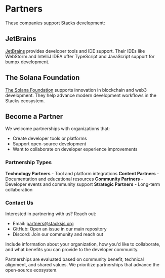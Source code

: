 # Partners

These companies support Stacks development:

## JetBrains

[JetBrains](https://www.jetbrains.com/) provides developer tools and IDE support. Their IDEs like WebStorm and IntelliJ IDEA offer TypeScript and JavaScript support for bumpx development.

## The Solana Foundation

[The Solana Foundation](https://solana.com/) supports innovation in blockchain and web3 development. They help advance modern development workflows in the Stacks ecosystem.

## Become a Partner

We welcome partnerships with organizations that:

- Create developer tools or platforms
- Support open-source development
- Want to collaborate on developer experience improvements

### Partnership Types

**Technology Partners** - Tool and platform integrations
**Content Partners** - Documentation and educational resources
**Community Partners** - Developer events and community support
**Strategic Partners** - Long-term collaboration

### Contact Us

Interested in partnering with us? Reach out:

- Email: [partners@stacksjs.org](mailto:partners@stacksjs.org)
- GitHub: Open an issue in our main repository
- Discord: Join our community and reach out

Include information about your organization, how you'd like to collaborate, and what benefits you can provide to the developer community.

Partnerships are evaluated based on community benefit, technical alignment, and shared values. We prioritize partnerships that advance the open-source ecosystem.
